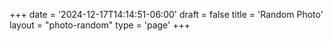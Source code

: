 +++
date = '2024-12-17T14:14:51-06:00'
draft = false
title = 'Random Photo'
layout = "photo-random"
type = 'page'
+++
